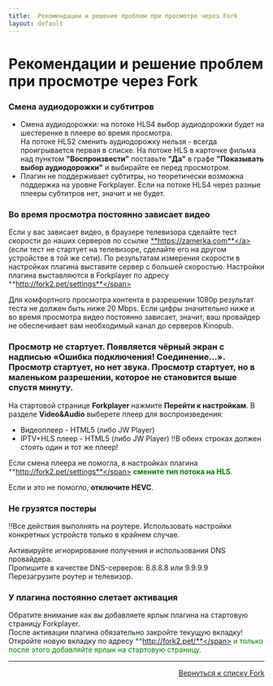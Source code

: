 ```yaml
---
title:  Рекомендации и решение проблем при просмотре через Fork
layout: default
---
```


# Рекомендации и решение проблем при просмотре через Fork
### Смена аудиодорожки и субтитров
 - Смена аудиодорожки: на потоке HLS4 выбор аудиодорожки будет на шестеренке в плеере во время просмотра.  
   На потоке HLS2 сменить аудиодорожку нельзя - всегда проигрывается первая в списке.
   На потоке HLS в карточке фильма над пунктом **"Воспроизвести"** поставьте **"Да"** в графе **"Показывать выбор аудиодорожки"** и выбирайте ее перед просмотром.
 - Плагин не поддерживает субтитры, но теоретически возможна поддержка на уровне Forkplayer. Если на потоке HLS4 через разные плееры субтитров нет, значит и не будет.

### Во время просмотра постоянно зависает видео
Если у вас зависает видео, в браузере телевизора сделайте тест скорости до наших серверов по ссылке <a href="https://zamerka.com" target="_blank" rel="noopener noreferrer">**https://zamerka.com**</a> (если тест не стартует на телевизоре, сделайте его на другом устройстве в той же сети). По результатам измерения скорости в настройках плагина выставите сервер с большей скоростью. Настройки плагина выставляются в Forkplayer по адресу <span style="color: green;">**http://fork2.pet/settings**</span>

Для комфортного просмотра контента в разрешении 1080p результат теста не должен быть ниже 20 Mbps. Если цифры значительно ниже и во время просмотра видео постоянно зависает, значит, ваш провайдер не обеспечивает вам необходимый канал до серверов Kinopub.

### Просмотр не стартует. Появляется чёрный экран с надписью «Ошибка подключения! Соединение...». Просмотр стартует, но нет звука. Просмотр стартует, но в маленьком разрешении, которое не становится выше спустя минуту.

На стартовой странице **Forkplayer** нажмите **Перейти к настройкам**. В разделе **Video&Audio** выберете плеер для воспроизведения:  
 - Видеоплеер - HTML5 (либо JW Player)
 - IPTV+HLS плеер - HTML5 (либо JW Player)
‼️В обеих строках должен стоять один и тот же плеер!

Если смена плеера не помогла, в настройках плагина <span style="color: green;">**http://fork2.pet/settings**</span> **смените тип потока на HLS**.

Если и это не помогло, **отключите HEVC**.

### Не грузятся постеры
‼️Все действия выполнять на роутере. Использовать настройки конкретных устройств только в крайнем случае.

Активируйте игнорирование получения и использования DNS провайдера.  
Пропишите в качестве DNS-серверов:  8.8.8.8 или 9.9.9.9  
Перезагрузите роутер и телевизор.

### У плагина постоянно слетает активация
Обратите внимание как вы добавляете ярлык плагина на стартовую страницу Forkplayer.  
После активации плагина обязательно закройте текущую вкладку!  
Откройте новую вкладку по адресу <span style="color: green;">**http://fork2.pet/**</span> и только после этого добавляйте ярлык на стартовую страницу. 



---
<p align="right"><a href="https://lazykpub.github.io/Lazykpub/pages/fork">Вернуться к списку Fork</a></p>
